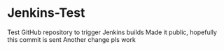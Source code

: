 # Jenkins-Test
Test GitHub repository to trigger Jenkins builds
Made it public, hopefully this commit is sent
Another change
pls work
